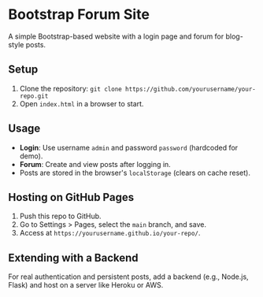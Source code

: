 # Bootstrap Forum Site

A simple Bootstrap-based website with a login page and forum for blog-style posts.

## Setup
1. Clone the repository: `git clone https://github.com/yourusername/your-repo.git`
2. Open `index.html` in a browser to start.

## Usage
- **Login**: Use username `admin` and password `password` (hardcoded for demo).
- **Forum**: Create and view posts after logging in.
- Posts are stored in the browser's `localStorage` (clears on cache reset).

## Hosting on GitHub Pages
1. Push this repo to GitHub.
2. Go to Settings > Pages, select the `main` branch, and save.
3. Access at `https://yourusername.github.io/your-repo/`.

## Extending with a Backend
For real authentication and persistent posts, add a backend (e.g., Node.js, Flask) and host on a server like Heroku or AWS.